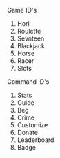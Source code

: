 Game ID's
1. Horl
2. Roulette
3. Sevnteen
4. Blackjack
5. Horse
6. Racer
7. Slots


Command ID's
1. Stats
2. Guide
3. Beg
4. Crime
5. Customize
6. Donate
7. Leaderboard
8. Badge
